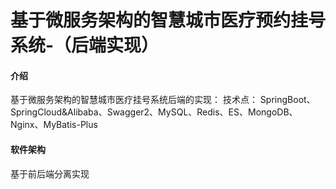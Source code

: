# 基于微服务架构的智慧城市医疗预约挂号系统-（后端实现）


#### 介绍
基于微服务架构的智慧城市医疗挂号系统后端的实现：
技术点： SpringBoot、SpringCloud&Alibaba、Swagger2、MySQL、Redis、ES、MongoDB、Nginx、MyBatis-Plus

#### 软件架构
基于前后端分离实现
